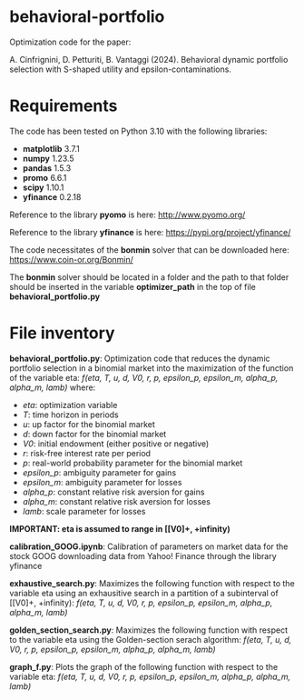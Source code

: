 # behavioral-portfolio
Optimization code for the paper:
    
A. Cinfrignini, D. Petturiti, B. Vantaggi (2024). 
Behavioral dynamic portfolio selection with S-shaped utility and epsilon-contaminations.

# Requirements
The code has been tested on Python 3.10 with the following libraries:
* **matplotlib** 3.7.1
* **numpy** 1.23.5
* **pandas** 1.5.3
* **promo** 6.6.1
* **scipy** 1.10.1
* **yfinance** 0.2.18

Reference to the library **pyomo** is here: http://www.pyomo.org/

Reference to the library **yfinance** is here: https://pypi.org/project/yfinance/

The code necessitates of the **bonmin** solver that can be downloaded here: https://www.coin-or.org/Bonmin/

The **bonmin** solver should be located in a folder and the path to that folder should be inserted in the variable **optimizer_path** in the top of file **behavioral_portfolio.py**

# File inventory
**behavioral_portfolio.py**: Optimization code that reduces the dynamic portfolio selection in a binomial
market into the maximization of the function of the variable eta:
_f(eta, T, u, d, V0, r, p, epsilon_p, epsilon_m, alpha_p, alpha_m, lamb)_
where:
* _eta_: optimization variable
* _T_: time horizon in periods
* _u_: up factor for the binomial market
* _d_: down factor for the binomial market
* _V0_: initial endowment (either positive or negative)
* _r_: risk-free interest rate per period
* _p_: real-world probability parameter for the binomial market
* _epsilon_p_: ambiguity parameter for gains
* _epsilon_m_: ambiguity parameter for losses
* _alpha_p_: constant relative risk aversion for gains
* _alpha_m_: constant relative risk aversion for losses
* _lamb_: scale parameter for losses

**IMPORTANT: eta is assumed to range in [[V0]+, +infinity)**

**calibration_GOOG.ipynb**: Calibration of parameters on market data for the stock GOOG downloading data from Yahoo! Finance through the library yfinance

**exhaustive_search.py**: Maximizes the following function with respect to the variable eta using an exhausitive search in a partition of a subinterval of [[V0]+, +infinity):
_f(eta, T, u, d, V0, r, p, epsilon_p, epsilon_m, alpha_p, alpha_m, lamb)_

**golden_section_search.py**: Maximizes the following function with respect to the variable eta using the Golden-section serach algorithm:
_f(eta, T, u, d, V0, r, p, epsilon_p, epsilon_m, alpha_p, alpha_m, lamb)_

**graph_f.py**: Plots the graph of the following function with respect to the variable eta:
_f(eta, T, u, d, V0, r, p, epsilon_p, epsilon_m, alpha_p, alpha_m, lamb)_
